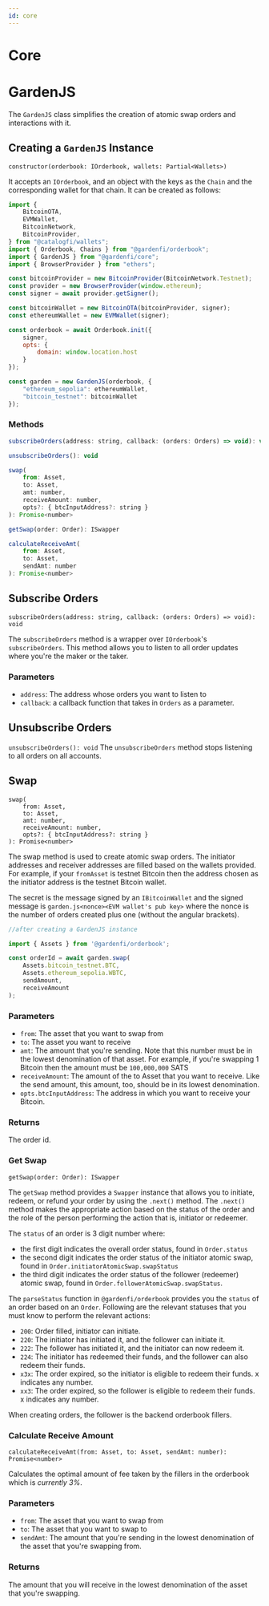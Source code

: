 ```yaml
---
id: core
---
```


# Core
# GardenJS
The `GardenJS` class simplifies the creation of atomic swap orders and interactions with it.

## Creating a `GardenJS` Instance
`constructor(orderbook: IOrderbook, wallets: Partial<Wallets>)`

It accepts an `IOrderbook`, and an object with the keys as the `Chain` and the corresponding wallet for that chain. It can be created as follows:
```javascript
import { 
    BitcoinOTA, 
    EVMWallet,
    BitcoinNetwork,
    BitcoinProvider,
} from "@catalogfi/wallets";
import { Orderbook, Chains } from "@gardenfi/orderbook";
import { GardenJS } from "@gardenfi/core";
import { BrowserProvider } from "ethers";

const bitcoinProvider = new BitcoinProvider(BitcoinNetwork.Testnet);
const provider = new BrowserProvider(window.ethereum);
const signer = await provider.getSigner();

const bitcoinWallet = new BitcoinOTA(bitcoinProvider, signer);
const ethereumWallet = new EVMWallet(signer);

const orderbook = await Orderbook.init({
	signer,
	opts: {
		domain: window.location.host
	}
});

const garden = new GardenJS(orderbook, {
	"ethereum_sepolia": ethereumWallet,
	"bitcoin_testnet": bitcoinWallet
});
```

### Methods
```javascript
subscribeOrders(address: string, callback: (orders: Orders) => void): void

unsubscribeOrders(): void

swap(
	from: Asset,
	to: Asset,
	amt: number,
	receiveAmount: number,
	opts?: { btcInputAddress?: string }
): Promise<number>

getSwap(order: Order): ISwapper

calculateReceiveAmt(
	from: Asset,
	to: Asset,
	sendAmt: number
): Promise<number>
```

## Subscribe Orders
`subscribeOrders(address: string, callback: (orders: Orders) => void): void`

The `subscribeOrders` method is a wrapper over `IOrderbook`'s `subscribeOrders`. This method allows you to listen to all order updates where you're the maker or the taker.

### Parameters
- `address`: The address whose orders you want to listen to
- `callback`: a callback function that takes in `Orders` as a parameter.

## Unsubscribe Orders
`unsubscribeOrders(): void`
The `unsubscribeOrders` method stops listening to all orders on all accounts.

## Swap
```
swap(
    from: Asset,
    to: Asset,
    amt: number,
    receiveAmount: number,
    opts?: { btcInputAddress?: string }
): Promise<number>
```

The swap method is used to create atomic swap orders. The initiator addresses and receiver addresses are filled based on the wallets provided. For example, if your `fromAsset` is testnet Bitcoin then the address chosen as the initiator address is the testnet Bitcoin wallet.

The secret is the message signed by an `IBitcoinWallet` and the signed message is `garden.js<nonce><EVM wallet's pub key>` where the nonce is the number of orders created plus one (without the angular brackets).
```javascript
//after creating a GardenJS instance

import { Assets } from '@gardenfi/orderbook';

const orderId = await garden.swap(
    Assets.bitcoin_testnet.BTC, 
    Assets.ethereum_sepolia.WBTC, 
    sendAmount, 
    receiveAmount
);
```

### Parameters
- `from`: The asset that you want to swap from
- `to`: The asset you want to receive
- `amt`: The amount that you're sending. Note that this number must be in the lowest denomination of that asset. For example, if you're swapping 1 Bitcoin then the amount must be `100,000,000` SATS
- `receiveAmount`: The amount of the to Asset that you want to receive. Like the send amount, this amount, too, should be in its lowest denomination.
- `opts.btcInputAddress`: The address in which you want to receive your Bitcoin.

### Returns
The order id.

### Get Swap
`getSwap(order: Order): ISwapper`

The `getSwap` method provides a `Swapper` instance that allows you to initiate, redeem, or refund your order by using the `.next()` method. The `.next()` method makes the appropriate action based on the status of the order and the role of the person performing the action that is, initiator or redeemer.

The `status` of an order is 3 digit number where:
- the first digit indicates the overall order status, found in `Order.status`
- the second digit indicates the order status of the initiator atomic swap, found in `Order.initiatorAtomicSwap.swapStatus`
- the third digit indicates the order status of the follower (redeemer) atomic swap, found in `Order.followerAtomicSwap.swapStatus`.

The `parseStatus` function in `@gardenfi/orderbook` provides you the `status` of an order based on an `Order`. Following are the relevant statuses that you must know to perform the relevant actions:

- `200`: Order filled, initiator can initiate.
- `220`: The initiator has initiated it, and the follower can initiate it.
- `222`: The follower has initiated it, and the initiator can now redeem it.
- `224`: The initiator has redeemed their funds, and the follower can also redeem their funds.
- `x3x`: The order expired, so the initiator is eligible to redeem their funds. x indicates any number.
- `xx3`: The order expired, so the follower is eligible to redeem their funds. x indicates any number.

When creating orders, the follower is the backend orderbook fillers.

### Calculate Receive Amount
`calculateReceiveAmt(from: Asset, to: Asset, sendAmt: number): Promise<number>`

Calculates the optimal amount of fee taken by the fillers in the orderbook which is *currently 3%*.

### Parameters
- `from`: The asset that you want to swap from
- `to`: The asset that you want to swap to
- `sendAmt`: The amount that you're sending in the lowest denomination of the asset that you're swapping from.

### Returns
The amount that you will receive in the lowest denomination of the asset that you're swapping.
